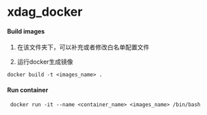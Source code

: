 # xdag_docker

#### Build images

1. 在该文件夹下，可以补充或者修改白名单配置文件

2. 运行docker生成镜像

```shell
docker build -t <images_name> .
```

#### Run container

```shell
 docker run -it --name <container_name> <images_name> /bin/bash
```

